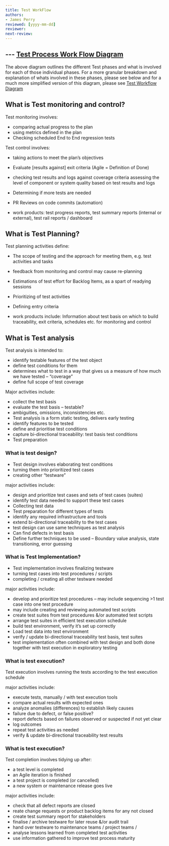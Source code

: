 ```yaml
---
title: Test WorkFlow
authors: 
- James Perry
reviewed: [yyyy-mm-dd]
reviewer:
next-review:
---
```


--- [Test Process Work Flow Diagram](ISTQB-Test-Process-Diagram.png)
---

The above diagram outlines the different Test phases and what is involved for each of those individual phases. For a more granular breakdown and explanation of whats involved in these phases, please see below and for a much more simplified version of this diagram, please see [Test Workflow Diagram](BLI_Test_Workflow.png) 

## What is Test monitoring and control?
Test monitoring involves:
- comparing actual progress to the plan
- using metrics defined in the plan
- Checking scheduled End to End regression tests

Test control involves:
- taking actions to meet the plan’s objectives
- Evaluate [results against] exit criteria (Agile = Definition of Done)
- checking test results and logs against coverage criteria
assessing the level of component or system quality based on test results and logs
- Determining if more tests are needed
- PR Reviews on code commits (automation)

- work products: test progress reports, test summary reports (internal or external), test rail reports / dashboard


## What is Test Planning?
Test planning activities define:

- The scope of testing and the approach for meeting them, e.g.
test activities and tasks
- feedback from monitoring and control may cause re-planning
- Estimations of test effort for Backlog Items, as a spart of readying sessions
- Prioritizing of test activities
- Defining entry criteria

- work products include: Information about test basis on which to build traceability, exit criteria, schedules etc. for monitoring and control


## What is Test analysis
Test analysis is intended to:

- identify testable features of the test object
- define test conditions for them
- determines what to test in a way that gives us a measure of how much we have tested – “coverage”
- define full scope of test coverage

Major activities include:
- collect the test basis
- evaluate the test basis – testable? 
- ambiguities, omissions, inconsistencies etc.
- Test analysis is a form static testing, delivers early testing
- identify features to be tested
- define and prioritise test conditions
- capture bi-directional traceability: test basis test conditions
- Test preparation 


### What is test design?
- Test design involves elaborating test conditions
- turning them into prioritized test cases
- creating other “testware”

major activities include:
- design and prioritize test cases and sets of test cases (suites)
- identify test data needed to support these test cases
- Collecting test data
- Test preparation for different types of tests 
- identify any required infrastructure and tools
- extend bi-directional traceability to the test cases
- test design can use same techniques as test analysis
- Can find defects in test basis
- Define further techniques to be used – Boundary value analysis, state transitioning, error guessing


### What is Test Implementation?
- Test implementation involves finalizing testware
- turning test cases into test procedures / scripts
- completing / creating all other testware needed

major activities include:
- develop and prioritize test procedures – may include sequencing >1 test case into one test procedure
- may include creating and reviewing automated test scripts
- create test suites from test procedures &/or automated test scripts
- arrange test suites in efficient test execution schedule
- build test environment, verify it’s set up correctly
- Load test data into test environment
- verify / update bi-directional traceability test basis, test suites
- test implementation often combined with test design and both done together with test execution in exploratory testing



### What is test execution?
Test execution involves running the tests according to the test execution schedule

major activities include:
- execute tests, manually / with test execution tools
- compare actual results with expected ones
- analyze anomalies (differences) to establish likely causes
- failure due to defect, or false positive?
- report defects based on failures observed or suspected if not yet clear
- log outcomes
- repeat test activities as needed
- verify & update bi-directional traceability test results


### What is test execution?
Test completion involves tidying up after:
- a test level is completed
- an Agile iteration is finished
- a test project is completed (or cancelled)
- a new system or maintenance release goes live

major activities include:
- check that all defect reports are closed
- reate change requests or product backlog items for any not closed
- create test summary report for stakeholders
- finalise / archive testware for later reuse &/or audit trail
- hand over testware to maintenance teams / project teams /
- analyse lessons learned from completed test activities
- use information gathered to improve test process maturity


